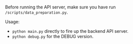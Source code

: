 Before running the API server, 
make sure you have run `/scripts/data_preparation.py`.

Usage: 

   * `python main.py` directly to fire up the backend API server.
   * `python debug.py` for the DEBUG version.

